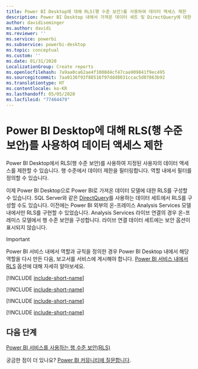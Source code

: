 ```yaml
---
title: Power BI Desktop에 대해 RLS(행 수준 보안)를 사용하여 데이터 액세스 제한
description: Power BI Desktop 내에서 가져온 데이터 세트 및 DirectQuery에 대한 행 수준 보안을 구성하는 방법입니다.
author: davidiseminger
ms.author: davidi
ms.reviewer: ''
ms.service: powerbi
ms.subservice: powerbi-desktop
ms.topic: conceptual
ms.custom: ''
ms.date: 01/31/2020
LocalizationGroup: Create reports
ms.openlocfilehash: 7a9aa0ca62ae4f1008d4cf47caa909841f9ec495
ms.sourcegitcommit: 7aa0136f93f88516f97ddd8031ccac5d07863b92
ms.translationtype: HT
ms.contentlocale: ko-KR
ms.lasthandoff: 05/05/2020
ms.locfileid: "77464479"
---
```

# <a name="restrict-data-access-with-row-level-security-rls-for-power-bi-desktop"></a>Power BI Desktop에 대해 RLS(행 수준 보안)를 사용하여 데이터 액세스 제한

Power BI Desktop에서 RLS(행 수준 보안)를 사용하여 지정된 사용자의 데이터 액세스를 제한할 수 있습니다. 행 수준에서 데이터 제한을 필터링합니다. 역할 내에서 필터를 정의할 수 있습니다.

이제 Power BI Desktop으로 Power BI로 가져온 데이터 모델에 대한 RLS를 구성할 수 있습니다. SQL Server와 같은 [DirectQuery](desktop-use-directquery.md)를 사용하는 데이터 세트에서 RLS를 구성할 수도 있습니다. 이전에는 Power BI 외부의 온-프레미스 Analysis Services 모델 내에서만 RLS를 구현할 수 있었습니다. Analysis Services 라이브 연결의 경우 온-프레미스 모델에서 행 수준 보안을 구성합니다. 라이브 연결 데이터 세트에는 보안 옵션이 표시되지 않습니다.

> [!IMPORTANT]
> Power BI 서비스 내에서 역할과 규칙을 정의한 경우 Power BI Desktop 내에서 해당 역할을 다시 만든 다음, 보고서를 서비스에 게시해야 합니다. [Power BI 서비스 내에서 RLS](service-admin-rls.md) 옵션에 대해 자세히 알아보세요.

[!INCLUDE [include-short-name](./includes/rls-desktop-define-roles.md)]

[!INCLUDE [include-short-name](./includes/rls-desktop-view-as-roles.md)]

[!INCLUDE [include-short-name](./includes/rls-limitations.md)]

[!INCLUDE [include-short-name](./includes/rls-faq.md)]

## <a name="next-steps"></a>다음 단계

[Power BI 서비스를 사용하는 행 수준 보안(RLS)](service-admin-rls.md)  

궁금한 점이 더 있나요? [Power BI 커뮤니티에 질문합니다](https://community.powerbi.com/).